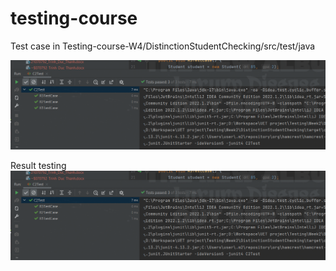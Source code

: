 # testing-course
Test case in Testing-course-W4/DistinctionStudentChecking/src/test/java

![alt text](https://github.com/thanhedward/Testing-course-W4/blob/main/result.png)

Result testing
![alt text](https://github.com/thanhedward/Testing-course-W4/blob/main/result.png)

